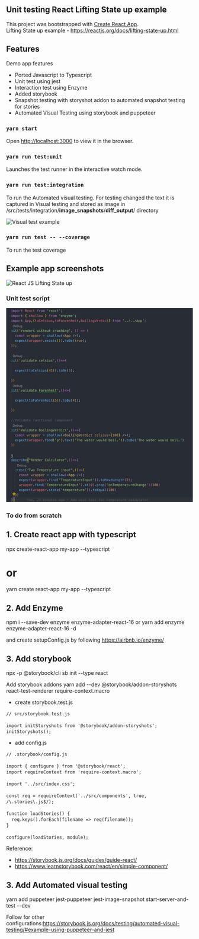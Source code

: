 
## Unit testing React Lifting State up example
This project was bootstrapped with [Create React App](https://github.com/facebook/create-react-app).<br />
Lifting State up example - https://reactjs.org/docs/lifting-state-up.html

## Features
Demo app features
- Ported Javascript to Typescript
- Unit test using jest
- Interaction test using Enzyme
- Added storybook
- Snapshot testing with storyshot addon to automated snapshot testing for stories
- Automated Visual Testing using storybook and puppeteer

### `yarn start`

Open [http://localhost:3000](http://localhost:3000) to view it in the browser.

### `yarn run test:unit`

Launches the test runner in the interactive watch mode.<br>

### `yarn run test:integration`

To run the Automated visual testing.
For testing changed the text it is captured in Visual testing and stored as image in /src/tests/integration/__image_snapshots__/__diff_output__/ directory

![Visual test example](https://github.com/samuveljohns/react-test/blob/master/src/tests/integration/__image_snapshots__/__diff_output__/calculator-test-js-calculator-visually-looks-correct-1-diff.png)


### `yarn run test -- --coverage`

To run the test coverage

## Example app screenshots 
![React JS Lifting State up](https://reactjs.org/react-devtools-state-ef94afc3447d75cdc245c77efb0d63be.gif)

### Unit test script
![unit test script](https://github.com/samuveljohns/jest-demo/blob/master/Screenshot%202019-07-13%20at%201.35.15%20AM.png)

### To do from scratch

## 1. Create react app with typescript
npx create-react-app my-app --typescript

# or

yarn create react-app my-app --typescript

## 2. Add Enzyme
npm i --save-dev enzyme enzyme-adapter-react-16
or 
yarn add enzyme enzyme-adapter-react-16 -d

and create setupConfig.js by following https://airbnb.io/enzyme/
## 3. Add storybook
npx -p @storybook/cli sb init --type react

Add storybook addons
yarn add --dev @storybook/addon-storyshots react-test-renderer require-context.macro

- create storybook.test.js
```
// src/storybook.test.js

import initStoryshots from '@storybook/addon-storyshots';
initStoryshots();
```
- add config.js

```
// .storybook/config.js

import { configure } from '@storybook/react';
import requireContext from 'require-context.macro';

import '../src/index.css';

const req = requireContext('../src/components', true, /\.stories\.js$/);

function loadStories() {
  req.keys().forEach(filename => req(filename));
}

configure(loadStories, module);
```
Reference: 
- https://storybook.js.org/docs/guides/guide-react/
- https://www.learnstorybook.com/react/en/simple-component/

## 3. Add Automated visual testing
yarn add puppeteer jest-puppeteer jest-image-snapshot start-server-and-test --dev

Follow for other configurations:https://storybook.js.org/docs/testing/automated-visual-testing/#example-using-puppeteer-and-jest








